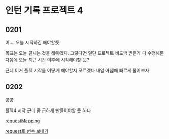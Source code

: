 # 인턴 기록 프로젝트 4

## 0201

어.... 오늘 시작하긴 해야할듯

목표는 오늘 끝내는 것을 해야겠다. 그렇다면 일단 프로젝트 비드백 받은거 다 수정해둔 다음에 오늘 퇴근 시간 이후에 시작해야할 듯?

근데 이거 플젝 시작을 어떻게 해야할지 모르겠다 내일 아침에 빠르게 물어보자



## 0202

~~콩콩~~

플젝4 시작 근데 좀 급하게 만들어야할 듯 하다

[requestMapping](https://engkimbs.tistory.com/694)

[request로 변수 보내기](https://takeknowledge.tistory.com/39)